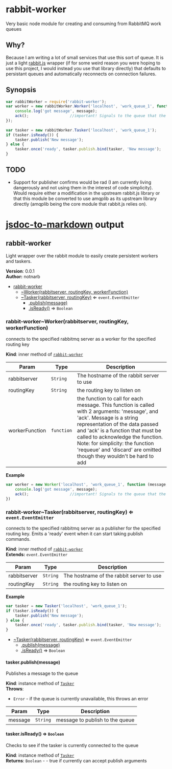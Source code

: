 # rabbit-worker
Very basic node module for creating and consuming from RabbitMQ work queues

## Why?

Because I am writing a lot of small services that use this sort of queue.  It is
just a light [rabbit.js](https://github.com/squaremo/rabbit.js) wrapper (if for
some weird reason you were hoping to use this project, I would instead you use
that library directly) that defaults to persistant queues and automatically
reconnects on connection failures.


## Synopsis

```js
var rabbitWorker = require('rabbit-worker');
var worker = new rabbitWorker.Worker('localhost', 'work_queue_1', function (message, ack) {
    console.log('got message', message);
    ack();					//important! Signals to the queue that the work has been completed
});
	
var tasker = new rabbitWorker.Tasker('localhost', 'work_queue_1');
if (tasker.isReady()) {
    tasker.publish('New message');
} else {
    tasker.once('ready', tasker.publish.bind(tasker, 'New message');
} 
```

## TODO

* Support for publisher confirms would be rad (I am currently living dangerously
and not using them in the interest of code simplicity).  Would require either a
modification in the upstream rabbit.js library or that this module be converted
to use amqplib as its upstream library directly (amqplib being the core module
that rabbit.js relies on).

# [jsdoc-to-markdown](https://github.com/jsdoc2md/jsdoc-to-markdown) output

<a name="module_rabbit-worker"></a>
## rabbit-worker
Light wrapper over the rabbit module to easily create persistent
workers and taskers.

**Version**: 0.0.1  
**Author:** notnarb  

* [rabbit-worker](#module_rabbit-worker)
  * [~Worker(rabbitserver, routingKey, workerFunction)](#module_rabbit-worker..Worker)
  * [~Tasker(rabbitserver, routingKey)](#module_rabbit-worker..Tasker) ⇐ <code>event.EventEmitter</code>
    * [.publish(message)](#module_rabbit-worker..Tasker#publish)
    * [.isReady()](#module_rabbit-worker..Tasker#isReady) ⇒ <code>Boolean</code>

<a name="module_rabbit-worker..Worker"></a>
### rabbit-worker~Worker(rabbitserver, routingKey, workerFunction)
connects to the specified rabbitmq server as a worker for the specified routing key

**Kind**: inner method of <code>[rabbit-worker](#module_rabbit-worker)</code>  

| Param | Type | Description |
| --- | --- | --- |
| rabbitserver | <code>String</code> | The hostname of the rabbit server to use |
| routingKey | <code>String</code> | the routing key to listen on |
| workerFunction | <code>function</code> | the function to call for each message. This function is called with 2 arguments: 'message', and 'ack'.  Message is a string representation of the data passed and 'ack' is a function that must be called to acknowledge the function.  Note: for simplicity: the function 'requeue' and 'discard' are omitted though they wouldn't be hard to add |

**Example**  
```js
var worker = new Worker('localhost', 'work_queue_1', function (message, ack) {
    console.log('got message', message);
    ack();					//important! Signals to the queue that the work has been completed
})
```
<a name="module_rabbit-worker..Tasker"></a>
### rabbit-worker~Tasker(rabbitserver, routingKey) ⇐ <code>event.EventEmitter</code>
connects to the specified rabbitmq server as a publisher for the
specified routing key.  Emits a 'ready' event when it can start taking
publish commands.

**Kind**: inner method of <code>[rabbit-worker](#module_rabbit-worker)</code>  
**Extends:** <code>event.EventEmitter</code>  

| Param | Type | Description |
| --- | --- | --- |
| rabbitserver | <code>String</code> | The hostname of the rabbit server to use |
| routingKey | <code>String</code> | the routing key to listen on |

**Example**  
```js
var tasker = new Tasker('localhost', 'work_queue_1');
if (tasker.isReady()) {
    tasker.publish('New message');
} else {
    tasker.once('ready', tasker.publish.bind(tasker, 'New message');
} 
```

* [~Tasker(rabbitserver, routingKey)](#module_rabbit-worker..Tasker) ⇐ <code>event.EventEmitter</code>
  * [.publish(message)](#module_rabbit-worker..Tasker#publish)
  * [.isReady()](#module_rabbit-worker..Tasker#isReady) ⇒ <code>Boolean</code>

<a name="module_rabbit-worker..Tasker#publish"></a>
#### tasker.publish(message)
Publishes a message to the queue

**Kind**: instance method of <code>[Tasker](#module_rabbit-worker..Tasker)</code>  
**Throws**:

- <code>Error</code> - if the queue is currently unavailable, this throws an error


| Param | Type | Description |
| --- | --- | --- |
| message | <code>String</code> | message to publish to the queue |

<a name="module_rabbit-worker..Tasker#isReady"></a>
#### tasker.isReady() ⇒ <code>Boolean</code>
Checks to see if the tasker is currently connected to the queue

**Kind**: instance method of <code>[Tasker](#module_rabbit-worker..Tasker)</code>  
**Returns**: <code>Boolean</code> - - true if currently can accept publish arguments  
